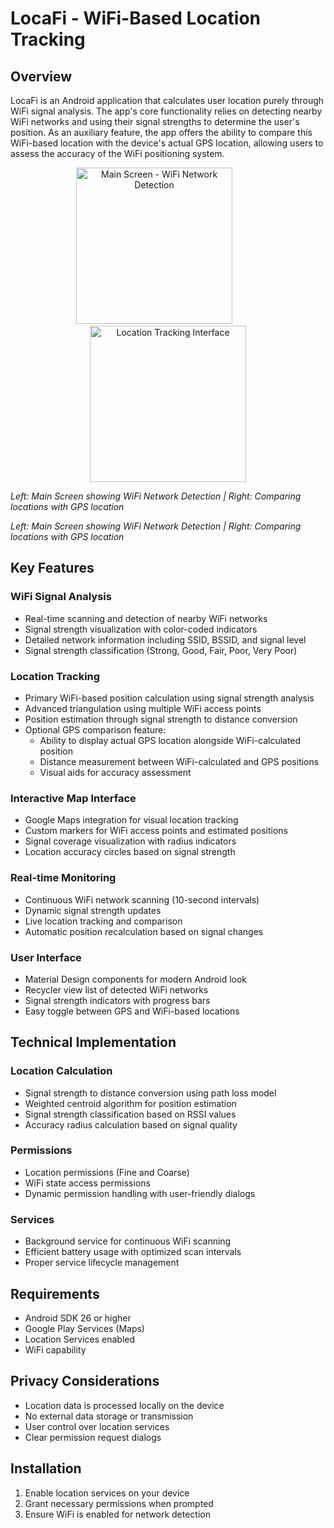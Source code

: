 # LocaFi - WiFi-Based Location Tracking

## Overview
LocaFi is an Android application that calculates user location purely through WiFi signal analysis. The app's core functionality relies on detecting nearby WiFi networks and using their signal strengths to determine the user's position. As an auxiliary feature, the app offers the ability to compare this WiFi-based location with the device's actual GPS location, allowing users to assess the accuracy of the WiFi positioning system.



<div align="center">
    <img src="https://github.com/your-user-attachments/assets/new-image-1.png" width="250" alt="Main Screen - WiFi Network Detection">
    <span style="display: inline-block; width: 40px;"></span>
    <img src="https://github.com/your-user-attachments/assets/new-image-2.png" width="250" alt="Location Tracking Interface">
</div>

*Left: Main Screen showing WiFi Network Detection | Right: Comparing locations with GPS location*


*Left: Main Screen showing WiFi Network Detection | Right: Comparing locations with GPS location*

## Key Features

### WiFi Signal Analysis
- Real-time scanning and detection of nearby WiFi networks
- Signal strength visualization with color-coded indicators
- Detailed network information including SSID, BSSID, and signal level
- Signal strength classification (Strong, Good, Fair, Poor, Very Poor)

### Location Tracking
- Primary WiFi-based position calculation using signal strength analysis
- Advanced triangulation using multiple WiFi access points
- Position estimation through signal strength to distance conversion
- Optional GPS comparison feature:
  - Ability to display actual GPS location alongside WiFi-calculated position
  - Distance measurement between WiFi-calculated and GPS positions
  - Visual aids for accuracy assessment

### Interactive Map Interface
- Google Maps integration for visual location tracking
- Custom markers for WiFi access points and estimated positions
- Signal coverage visualization with radius indicators
- Location accuracy circles based on signal strength

### Real-time Monitoring
- Continuous WiFi network scanning (10-second intervals)
- Dynamic signal strength updates
- Live location tracking and comparison
- Automatic position recalculation based on signal changes

### User Interface
- Material Design components for modern Android look
- Recycler view list of detected WiFi networks
- Signal strength indicators with progress bars
- Easy toggle between GPS and WiFi-based locations

## Technical Implementation

### Location Calculation
- Signal strength to distance conversion using path loss model
- Weighted centroid algorithm for position estimation
- Signal strength classification based on RSSI values
- Accuracy radius calculation based on signal quality

### Permissions
- Location permissions (Fine and Coarse)
- WiFi state access permissions
- Dynamic permission handling with user-friendly dialogs

### Services
- Background service for continuous WiFi scanning
- Efficient battery usage with optimized scan intervals
- Proper service lifecycle management

## Requirements
- Android SDK 26 or higher
- Google Play Services (Maps)
- Location Services enabled
- WiFi capability

## Privacy Considerations
- Location data is processed locally on the device
- No external data storage or transmission
- User control over location services
- Clear permission request dialogs

## Installation
1. Enable location services on your device
2. Grant necessary permissions when prompted
3. Ensure WiFi is enabled for network detection
